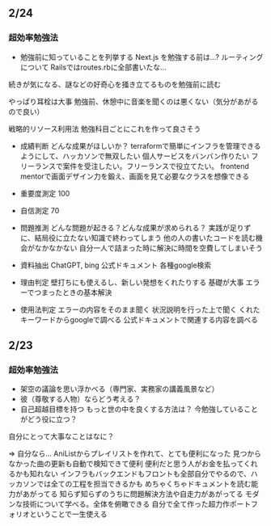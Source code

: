 ## 2/24
### 超効率勉強法
- 勉強前に知っていることを列挙する
Next.js を勉強する前は...?
ルーティングについて
Railsではroutes.rbに全部書いたな...

続きが気になる、謎などの好奇心を掻き立てるものを勉強前に読む

やっぱり耳栓は大事
勉強前、休憩中に音楽を聞くのは悪くない（気分があがるので良い）

戦略的リソース利用法
勉強科目ごとにこれを作って良さそう

- 成績判断 どんな成果がほしいか？
terraformで簡単にインフラを管理できるようにして、ハッカソンで無双したい
個人サービスをバンバン作りたい
フリーランスで案件を受注したい。フリーランスで役立てたい。
frontend mentorで画面デザイン力を鍛え、画面を見て必要なクラスを想像できる

- 重要度測定
100
- 自信測定
70
- 問題推測 どんな問題が起きる？どんな成果が求められる？
実践が足りずに、結局役に立たない知識で終わってしまう
他の人の書いたコードを読む機会がなかなかない
自分一人で詰まった時に解決に時間を空費してしまいそう
- 資料抽出 
ChatGPT, bing
公式ドキュメント
各種google検索
- 理由判定
壁打ちにも使えるし、新しい発想をくれたりする
基礎が大事
エラーでつまったときの基本解決
- 使用法判定
エラーの内容をそのまま聞く
状況説明を行った上で聞く
くれたキーワードからgoogleで調べる
公式ドキュメントで関連する内容を調べる

## 2/23
### 超効率勉強法
- 架空の議論を思い浮かべる（専門家、実務家の講義風景など）
- 彼（尊敬する人物）ならどう考える？
- 自己超越目標を持つ
もっと世の中を良くする方法は？
今勉強していることがどう役に立つ？

自分にとって大事なことはなに？

=> 自分なら...
AniListからプレイリストを作れて、とても便利になった
見つからなかった曲の更新も自動で検知できて便利
便利だと思う人がお金を払ってくれるかも知れない
インフラもバックエンドもフロントも全部自分でやるので、ハッカソンでは全ての工程を担当できるかも
めちゃくちゃドキュメントを読む能力があがってる
知らず知らずのうちに問題解決方法や自走力があがってる
モダンな技術について学べる。全体を俯瞰できる
自分で全て作った超力作ポートフォリオということで一生使える
